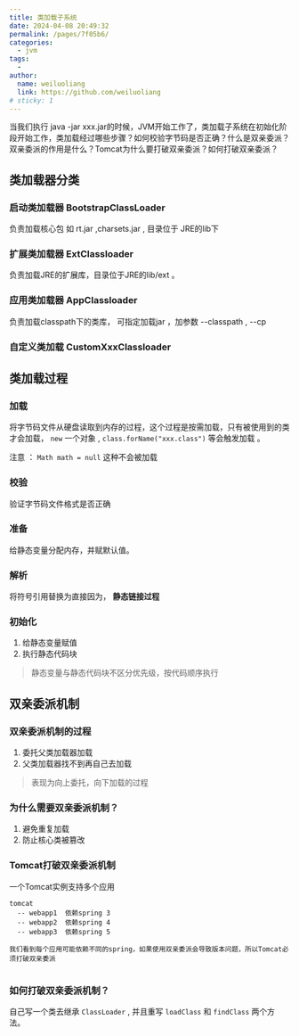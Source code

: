 ```yaml
---
title: 类加载子系统
date: 2024-04-08 20:49:32
permalink: /pages/7f05b6/
categories:
  - jvm
tags:
  - 
author: 
  name: weiluoliang
  link: https://github.com/weiluoliang
# sticky: 1  
---
```


当我们执行 java -jar xxx.jar的时候，JVM开始工作了，类加载子系统在初始化阶段开始工作，类加载经过哪些步骤？如何校验字节码是否正确？什么是双亲委派？双亲委派的作用是什么？Tomcat为什么要打破双亲委派？如何打破双亲委派？

<!-- more -->

## 类加载器分类

### 启动类加载器 BootstrapClassLoader

负责加载核心包 如 rt.jar ,charsets.jar , 目录位于 JRE的lib下

### 扩展类加载器 ExtClassloader

负责加载JRE的扩展库，目录位于JRE的lib/ext 。

### 应用类加载器 AppClassloader

负责加载classpath下的类库， 可指定加载jar ，加参数 --classpath , --cp

### 自定义类加载 CustomXxxClassloader

## 类加载过程

### 加载

将字节码文件从硬盘读取到内存的过程，这个过程是按需加载，只有被使用到的类才会加载， `new` 一个对象 , `class.forName("xxx.class")` 等会触发加载 。

注意 ： `Math math = null` 这种不会被加载

### 校验

验证字节码文件格式是否正确

### 准备

给静态变量分配内存，并赋默认值。

### 解析

将符号引用替换为直接因为， **静态链接过程**

### 初始化

1. 给静态变量赋值
2. 执行静态代码块

> 静态变量与静态代码块不区分优先级，按代码顺序执行

## 双亲委派机制

### 双亲委派机制的过程

1. 委托父类加载器加载
2. 父类加载器找不到再自己去加载

> 表现为向上委托，向下加载的过程

### 为什么需要双亲委派机制？

1. 避免重复加载
2. 防止核心类被篡改

### Tomcat打破双亲委派机制

一个Tomcat实例支持多个应用



```text
tomcat
  -- webapp1  依赖spring 3 
  -- webapp2  依赖spring 4
  -- webapp3  依赖spring 5 

我们看到每个应用可能依赖不同的spring，如果使用双亲委派会导致版本问题，所以Tomcat必须打破双亲委派
  
```

### 如何打破双亲委派机制？

自己写一个类去继承 `ClassLoader` , 并且重写 `loadClass` 和 `findClass` 两个方法。